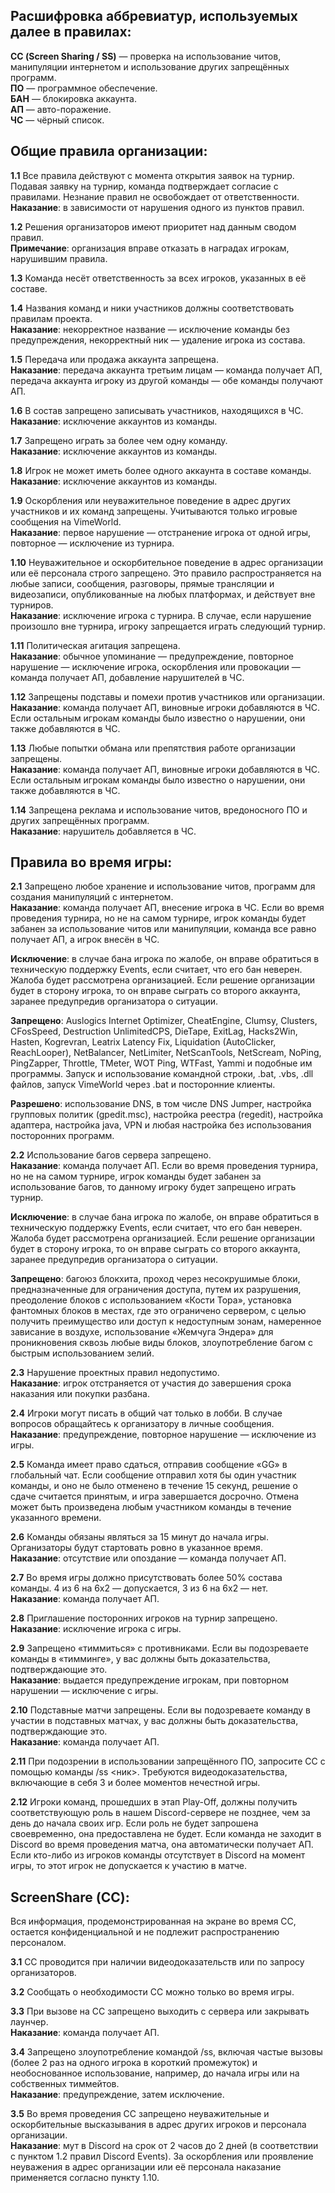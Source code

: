 ## Расшифровка аббревиатур, используемых далее в правилах:

**СС (Screen Sharing / SS)** — проверка на использование читов, манипуляции интернетом и использование других запрещённых программ.    
**ПО** — программное обеспечение.    
**БАН** — блокировка аккаунта.    
**АП** — авто-поражение.    
**ЧС** — чёрный список.    

## Общие правила организации:

**1.1** Все правила действуют с момента открытия заявок на турнир. Подавая заявку на турнир, команда подтверждает согласие с правилами. Незнание правил не освобождает от ответственности.    
**Наказание**: в зависимости от нарушения одного из пунктов правил. 

**1.2** Решения организаторов имеют приоритет над данным сводом правил.    
**Примечание**: организация вправе отказать в наградах игрокам, нарушившим правила. 

**1.3** Команда несёт ответственность за всех игроков, указанных в её составе.    

**1.4** Названия команд и ники участников должны соответствовать правилам проекта.    
**Наказание**: некорректное название — исключение команды без предупреждения, некорректный ник — удаление игрока из состава. 

**1.5** Передача или продажа аккаунта запрещена.    
**Наказание**: передача аккаунта третьим лицам — команда получает АП, передача аккаунта игроку из другой команды — обе команды получают АП. 

**1.6** В состав запрещено записывать участников, находящихся в ЧС.    
**Наказание**: исключение аккаунтов из команды.

**1.7** Запрещено играть за более чем одну команду.      
**Наказание**: исключение аккаунтов из команды.

**1.8** Игрок не может иметь более одного аккаунта в составе команды.    
**Наказание**: исключение аккаунтов из команды.

**1.9** Оскорбления или неуважительное поведение в адрес других участников и их команд запрещены. Учитываются только игровые сообщения на VimeWorld.    
**Наказание**: первое нарушение — отстранение игрока от одной игры, повторное — исключение из турнира.  

**1.10** Неуважительное и оскорбительное поведение в адрес организации или её персонала строго запрещено. Это правило распространяется на любые записи, сообщения, разговоры, прямые трансляции и видеозаписи, опубликованные на любых платформах, и действует вне турниров.     
**Наказание**: исключение игрока с турнира. В случае, если нарушение произошло вне турнира, игроку запрещается играть следующий турнир.

**1.11** Политическая агитация запрещена.    
**Наказание**: обычное упоминание — предупреждение, повторное нарушение — исключение игрока, оскорбления или провокации — команда получает АП, добавление нарушителей в ЧС.

**1.12** Запрещены подставы и помехи против участников или организации.    
**Наказание**: команда получает АП, виновные игроки добавляются в ЧС. Если остальным игрокам команды было известно о нарушении, они также добавляются в ЧС.

**1.13** Любые попытки обмана или препятствия работе организации запрещены.    
**Наказание**: команда получает АП, виновные игроки добавляются в ЧС. Если остальным игрокам команды было известно о нарушении, они также добавляются в ЧС.

**1.14** Запрещена реклама и использование читов, вредоносного ПО и других запрещённых программ.    
**Наказание**: нарушитель добавляется в ЧС.  

## Правила во время игры:

**2.1** Запрещено любое хранение и использование читов, программ для создания манипуляций с интернетом.    
**Наказание**: команда получает АП, внесение игрока в ЧС. Если во время проведения турнира, но не на самом турнире, игрок команды будет забанен за использование читов или манипуляции, команда все равно получает АП, а игрок внесён в ЧС.  

**Исключение**: в случае бана игрока по жалобе, он вправе обратиться в техническую поддержку Events, если считает, что его бан неверен. Жалоба будет рассмотрена организацией. Если решение организации будет в сторону игрока, то он вправе сыграть со второго аккаунта, заранее предупредив организатора о ситуации.  

**Запрещено**: Auslogics Internet Optimizer, CheatEngine, Clumsy, Clusters, CFosSpeed, Destruction UnlimitedCPS, DieTape, ExitLag, Hacks2Win, Hasten, Kogrevran, Leatrix Latency Fix, Liquidation (AutoClicker, ReachLooper), NetBalancer, NetLimiter, NetScanTools, NetScream, NoPing, PingZapper, Throttle, TMeter, WOT Ping, WTFast, Yammi и подобные им программы. Запуск и использование командной строки, .bat, .vbs, .dll файлов, запуск VimeWorld через .bat и посторонние клиенты.    

**Разрешено**: использование DNS, в том числе DNS Jumper, настройка групповых политик (gpedit.msc), настройка реестра (regedit), настройка адаптера, настройка java, VPN и любая настройка без использования посторонних программ.

**2.2** Использование багов сервера запрещено.    
**Наказание**: команда получает АП. Если во время проведения турнира, но не на самом турнире, игрок команды будет забанен за использование багов, то данному игроку будет запрещено играть турнир.

**Исключение**: в случае бана игрока по жалобе, он вправе обратиться в техническую поддержку Events, если считает, что его бан неверен. Жалоба будет рассмотрена организацией. Если решение организации будет в сторону игрока, то он вправе сыграть со второго аккаунта, заранее предупредив организатора о ситуации. 

**Запрещено**: багоюз блокхита, проход через несокрушимые блоки, предназначенные для ограничения доступа, путем их разрушения, преодоление блоков с использованием «Кости Тора», установка фантомных блоков в местах, где это ограничено сервером, с целью получить преимущество или доступ к недоступным зонам, намеренное зависание в воздухе, использование «Жемчуга Эндера» для проникновения сквозь любые виды блоков, злоупотребление багом с быстрым использованием зелий.

**2.3** Нарушение проектных правил недопустимо.    
**Наказание**: игрок отстраняется от участия до завершения срока наказания или покупки разбана.

**2.4** Игроки могут писать в общий чат только в лобби. В случае вопросов обращайтесь к организатору в личные сообщения.    
**Наказание**: предупреждение, повторное нарушение — исключение из игры.

**2.5** Команда имеет право сдаться, отправив сообщение «GG» в глобальный чат. Если сообщение отправил хотя бы один участник команды, и оно не было отменено в течение 15 секунд, решение о сдаче считается принятым, и игра завершается досрочно. Отмена может быть произведена любым участником команды в течение указанного времени.

**2.6** Команды обязаны являться за 15 минут до начала игры. Организаторы будут стартовать ровно в указанное время.    
**Наказание**: отсутствие или опоздание — команда получает АП.

**2.7** Во время игры должно присутствовать более 50% состава команды. 4 из 6 на 6x2 — допускается, 3 из 6 на 6x2 — нет.    
**Наказание**: команда получает АП.

**2.8** Приглашение посторонних игроков на турнир запрещено.    
**Наказание**: исключение игрока с игры.

**2.9** Запрещено «тиммиться» с противниками. Если вы подозреваете команды в «тимминге», у вас должны быть доказательства, подтверждающие это.    
**Наказание**: выдается предупреждение игрокам, при повторном нарушении — исключение с игры.

**2.10** Подставные матчи запрещены. Если вы подозреваете команду в участии в подставных матчах, у вас должны быть доказательства, подтверждающие это.    
**Наказание**: команда получает АП.

**2.11** При подозрении в использовании запрещённого ПО, запросите СС с помощью команды /ss <ник>. Требуются видеодоказательства, включающие в себя 3 и более моментов нечестной игры.

**2.12** Игроки команд, прошедших в этап Play-Off, должны получить соответствующую роль в нашем Discord-сервере не позднее, чем за день до начала своих игр. Если роль не будет запрошена своевременно, она предоставлена не будет. Если команда не заходит в Discord во время проведения матча, она автоматически получает АП. Если кто-либо из игроков команды отсутствует в Discord на момент игры, то этот игрок не допускается к участию в матче.

## ScreenShare (СС):

Вся информация, продемонстрированная на экране во время СС, остается конфиденциальной и не подлежит распространению персоналом.

**3.1** СС проводится при наличии видеодоказательств или по запросу организаторов.

**3.2** Сообщать о необходимости СС можно только во время игры.

**3.3**  При вызове на СС запрещено выходить с сервера или закрывать лаунчер.    
**Наказание**: команда получает АП.

**3.4** Запрещено злоупотребление командой /ss, включая частые вызовы (более 2 раз на одного игрока в короткий промежуток) и необоснованное использование, например, до начала игры или на собственных тиммейтов.    
**Наказание**: предупреждение, затем исключение.

**3.5** Во время проведения СС запрещено неуважительные и оскорбительные высказывания в адрес других игроков и персонала организации.    
**Наказание**: мут в Discord на срок от 2 часов до 2 дней (в соответствии с пунктом 1.2 правил Discord Events). За оскорбления или проявление неуважения в адрес организации или её персонала наказание применяется согласно пункту 1.10.
